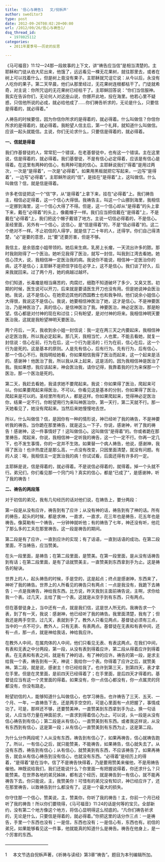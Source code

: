 ```yaml
---
title: '信心与祷告1   文/倪柝声'
author: sweditor3
type: post
date: 2012-09-26T08:02:20+00:00
url: /2012/09/26/信心与祷告1/
dsq_thread_id:
  - 1978025112
categories:
  - 2011年夏季号——历史的反思

---
```

《马可福音》11:12—24那一段故事的上下文，讲“祷告应当信”是相当清楚的。主耶稣和门徒从伯大尼出来，他饿了，远远看见一棵无花果树，就往那里去，或者在树上可以找着什么，但是树上竟没有果子。主耶稣就咒诅它说：从今以后，永没有人吃你的果子。第二天早晨，他们从那里经过，无花果树连根都枯干了。门徒就希奇，对主说：你所咒诅的无花果树已经枯干了。主耶稣回答说：“你们当信服神。我实在告诉你们，无论何人对这座山说，你挪开此地，投在海里。他若心里不疑惑，只信他所说的必成，就必给他成了&#8230;&#8230;你们祷告祈求的，无论是什么，只要信是得着的，就必得着。”

人祷告的时候要信，因为你信你所求的是得着的，就必得着。什么叫做信？你信你所求的是得着的，就必得着。我盼望人信主后，第一个礼拜，就知道什么叫做信。应该一起头就能信。主说，你们无论求什么，只要信是得着的，就必得着。

**一、信就是得着**

我们作基督徒的人，常常犯一个错误，在老基督徒中，也有这一个错误。主在这里说，信是得着的，就必得着。我们基督徒，不是有信心必定得着，应该是有信心是得着。在这里有两种的信心，有两种可能的信心。主耶稣说我们“得着”是用过两次，一次是“是得着”，一次是“必得着”。如果用黑板就把它写起来，一边写“是得着”，一边写“必得着”。主耶稣所说的“信”，是挂在“是得着”上，这叫做信。什么叫做信？信，就是信是得着。

许多老信徒把这一个“信”字，从“是得着”上拿下来，挂在“必得着”上。我们祷告主，相信必定得着，这一个信心大得很。我祷告主，叫这一个山挪到海里，我相信一定挪到海里，这一个信心大得了不得。但是，这一个信心却从“是得着”的头上拿下来，戴在“必得着”的头上，像戴帽子一样。我们应当把信戴在“是得着”上，不是戴在“必得着”上，我们把这个帽子戴错了地方。主说一切信必得着的，不是信心。圣经里面，另外有一个信心，这信心，是“信是得着”的，不是“信必得着”的。这二个绝对不一样。不止初信的人得学，就是信了二十年的人，还得学。你们自己得清楚，“必”是要的意思，比“要”还要厉害，但是不够。

我信主，是余慈度小姐带领的。她后来生病，乳房上长瘤，一天流出许多的脓。那时我刚刚得了一个医治。她听见我得了医治，就写一封信，叫我到江湾去看她。她信心顶大，说，我相信神一定医治我的病。我说你不能说，相信神一定医治你的病，这不是信心；主耶稣不是把信字挂在必字上，这不是信心。我们谈了好久，后来我就回来。过了两个月，她的病越过越坏。

你们知道，长毒瘤是相当痛苦的，肉腐烂，细胞不知道破坏了多少，又臭又苦。初期的时候，医生说可以开刀，后来就是要请医生开刀也没有用。但是她说神会医治她。我说，这不是信心。在她旁边其他的西国教士也和我争辩。他们说余小姐信心大得很，我说这不是信心。我说，她要相信神医治了她，这才是信心。不是神要医治，乃是神医治了。真的信心，是信神医治了我。神要医治，神必定医治，那是盼望。信心都是对付神的现在和过往；只有盼望，是对付神的将来。我相信神明天要医治我，这就是我盼望神明天要医治。

两个月后，一天，我收到余小姐一封信说：我一定在两三天之内要起床，我相信神必定医治我，所以我必定起来。那几天，我相当忙，人也累，不能去看她，就复一封信说：信心在前，行为在后，这一个行为是活的；行为在前，信心在后，这一个行为是死的。这是基本的原则。人是先有信心，后有行为。先有行为，后有信心，那一个信心不行。我指明给她看，你如果相信我得了医治而起来，这一个起来是活的。感谢神！他医治了我，所以我从床上起来，这是活的。因为我相信神是医治了我。我如果想，我应该起来，神会医治我，请你记得，我靠着我的行为来保那一个医治，那一个医治是死的。

第二天，我赶去看她，我请求她不要爬起来。我说：你如果得了医治，爬起来可以。你如果要爬起来得医治，不可以。你看见这是基本的分别，你如果得了医治，爬起来是可以的。圣经里所有的人，都是这样。你如果爬起来，觉得神必定医治你，结果一定不行。你盼望用行为来叫神医治你，第一天行，第二天就不行。那一天她看见了，她没有爬起来。当然后来她慢慢地去世。

所以，什么叫做信？信，是因你有一种的情形说，神已经听了我的祷告，不是神要听我的祷告。当你跪在那里祷告，就是这么一下子，你说，感谢神，听了我的祷告！感谢神，这一件事情好了！这叫做信心。这叫做信“是得着”的。你或者跪在那里祷告，爬起来，你说，我相信神一定听我的祷告，这一个一定不行。你再一定几下，也不发生事情，你的一定并不生效。如果替一个病人祷告，他说，感谢神，我得了医治！也许热度还是那么高，一点没有改变，只因里面清楚，就没有问题。有的人说：唉，我相信主一定医治我的病！你试试看，后面还得有许多的一定。

主耶稣是说，信是得着的，就必得着。不是说信必得着的，就得着。掉一个头就不行。弟兄们，你们看见那一个窍门吗？真实的信心，都是“已成了”，是感谢神，听了我的祷告！

**二、祷告的两段落**

对于初信的弟兄，我有几句经历的话对他们说，在祷告上，要分两段：

第一段是从没有应许，祷告到有了应许；从没有神的话，祷告到有了神的话。所有的祷告，起头的时候，都是求神，一直求，一直求，花三年也是祷告，花五年也是祷告。像莫勒有一个祷告，一分钟神就听他；有的祷告了七年，神还没有听，他花了那么多的工夫在那里祷告。这一段是祷告的期间。

第二段是有了应许，一直到应许的实现；有了话语，一直到话语的成功。在第二段里面，不当祷告，应当赞美。

在头一段里面，是祷告；在第二段里面，是赞美。在第一段里面，是从没有话祷告到有话；在第二段里面，是有了话就赞美主，一直赞美到东西拿到手为止。这是祷告的秘诀。

世界上的人，起头祷告的时候，手是空的，这是起点；终点是感谢神，东西来了，神听了我的祷告。世界上的人所看见的祷告只有两点：一点是我没有，我跪下去祷告；一点是我祷告，神给我东西。比方说，昨天我到主面前祷告说，主啊，求你给我一个表。过几天，主给了我一个表。这就是从空手到有东西，只有两点。

但在基督徒身上，当中还有一点，就是我们信，这是世人所无的。我祷告求一个表，到了有一天，我说：感谢神，他已经听了我的祷告。我里面清楚，我有了；但我还是两手空空。过几天，表就到手了。教外人只看见两点，基督徒必须有三点，当中的一点不可少。教外人，只有无表、有表两点。基督徒在无表和有表中间，还有一点，那一点，就是神给我话，神给我应许。

在教外人中间，在属肉体的人中间，他们只看见无表、有表这两点。在我们中间，有表和无表之中分两段，第一段，从没有表到得着应许，第二段从得着应许到得着表。在无表和有表之间，就是有了神的话，有了神的应许。祷告的第一段，是求主给我一个表，祷告到有一天，神说：我给你一个表。你得着了应许之后，就赞美神。第二段，就是说，感谢主！你已经给我了。也许到第三天，到第四天，表才拿在手里。但是在灵里面，是前四天已经得着了；在手里面，是后四天才得着的。基督徒应当有这一个灵里面的得着。如果没有，你一点信心都没有，你一点属灵的窍都没有，你没有路走。

盼望初信的人，能够知道什么叫做信心，也学习祷告。也许祷告了三天、五天、一个月、一年，一直祷告下去，还是两手空空的，可是心里面有一点把握了，事情成功了。可是，那样还不够，还要赞美神，一直赞美到东西拿到手为止。换一句话说，人应当尽力量在神面前求，一直求到得着信心为止。可以说，头一段是从没有信心祷告到有信心；第二段是从有信心，一直赞美到有东西。或者我这样说，从没有东西到有信心，这是第一段；从有信心一直赞美到有东西为止，这是第二段。

为什么分作两段呢？人从没有东西，祷告到有信心了，如果再祷告，信心就祷告跑了。所以，一有信心之后，就只能赞美，不能祷告，如果祷告，信心就失去了。从没有东西，祷告到有信心；从有信心，就赞美到有东西，不应该祷告了。如果再祷告，就会从有信心祷告到没有信心，也就没有东西。“必得着”是经历上的得着，“是得着”是在当中。信了不是祷告快得着，乃是要用赞美来催他，不是用祷告催他。神既说给我们，我们还能说什么？你里面一有把握说得着，你还求什么？只能赞美。在世界各地的弟兄姊妹，都有这个经历，就是祷告到一有信心，就不能再祷告下去。你只能说，主，我赞美你！可惜有的弟兄没有知识，神已经应许了，还在那里祷告，以致祷告到什么都没有了。这是一个最大的损失。

你守住那一个信心，赞美说，主，赞美你，你听了我的祷告！主，你前一个月已经听了我的祷告！所以你们要晓得，《马可福音》11:24的话是何等的宝贝。全部新约，没有第二个地方像这个地方，将信心显明得这么彻底的。“凡你们祷告祈求的，无论是什么，只要信是得着的，就必得着。”你把这里的话分作三点：一是祷告，手里一个东西也没有；一是信，东西也没有；一是信心有，东西也有。初信的弟兄，如果能够看见这一件事，他就能真的知道什么是祷告。祷告在他身上，是一个厉害的东西。

——————————

1     本文节选自倪柝声著，《祈祷与读经》第3章“祷告”。题目为本刊编辑所加。